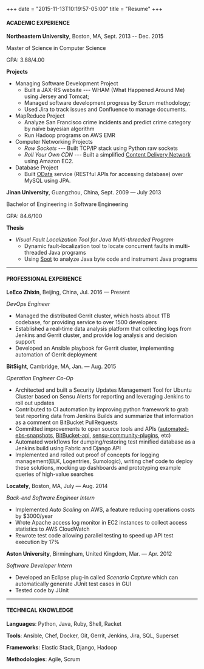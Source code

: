+++
date = "2015-11-13T10:19:57-05:00"
title = "Resume"
+++

#### ACADEMIC EXPERIENCE

**Northeastern University**, Boston, MA, Sept. 2013 -- Dec. 2015

Master of Science in Computer Science

GPA: 3.88/4.00

**Projects**

* Managing Software Development Project
	* Built a JAX-RS website --- WHAM (What Happened Around Me) using Jersey and Tomcat;
	* Managed software development progress by Scrum methodology;
	* Used Jira to track issues and Confluence to manage documents.
* MapReduce Project
	*  Analyze San Francisco crime incidents and predict crime category by naïve bayesian algorithm
	*  Run Hadoop programs on AWS EMR
*  Computer Networking Projects
	* *Row Sockets* ---  Built TCP/IP stack using Python raw sockets
	* *Roll Your Own CDN* --- Built a simplified [Content Delivery Network](https://en.wikipedia.org/wiki/Content_delivery_network) using Amazon EC2.
* Database Project
	*  Built [OData](http://www.odata.org/) service (RESTful APIs for accessing database) over MySQL using JPA.

**Jinan University**, Guangzhou, China, Sept. 2009 — July 2013

Bachelor of Engineering in Software Engineering

GPA: 84.6/100

**Thesis**

* *Visual Fault Localization Tool for Java Multi-threaded Program*
	* Dynamic fault-localization tool to locate concurrent faults in multi-threaded Java programs
	* Using [Soot](https://sable.github.io/soot/) to analyze Java byte code and instrument Java programs

----
#### PROFESSIONAL EXPERIENCE

**LeEco Zhixin**, Beijing, China, Jul. 2016 — Present

*DevOps Engineer*

* Managed the distributed Gerrit cluster, which hosts about 1TB codebase, for providing service to over 1500 developers
* Established a real-time data analysis platform that collecting logs from Jenkins and Gerrit cluster, and provide log analysis and decision support
* Developed an Ansible playbook for Gerrit cluster, implementing automation of Gerrit deployment

**BitSight**, Cambridge, MA, Jan. — Aug. 2015

*Operation Engineer Co-Op*

* Architected and built a Security Updates Management Tool for Ubuntu Cluster based on Sensu Alerts for reporting and leveraging Jenkins to roll out updates
* Contributed to CI automation by improving python framework to grab test reporting data from Jenkins Builds and summarize that information as a comment on BitBucket PullRequests
* Committed improvements to open source tools and APIs ([automated-ebs-snapshots](https://github.com/skymill/automated-ebs-snapshots), [BitBucket-api](https://github.com/CBitLabs/BitBucket-api), [sensu-community-plugins](https://github.com/sensu/sensu-community-plugins), etc)
* Automated workflows for dumping/restoring test minified database as a Jenkins build using Fabric and Django API
* Implemented and rolled out proof of concepts for logging management(ELK, Logentries, Sumologic), writing chef code to deploy these solutions, mocking up dashboards and prototyping example queries of high-value searches

**Locately**, Boston, MA, July — Aug. 2014

*Back-end Software Engineer Intern*

* Implemented *Auto Scaling* on AWS, a feature reducing operations costs by $3000/year
*  Wrote Apache access log monitor in EC2 instances to collect access statistics to AWS CloudWatch
*  Rewrote test code allowing parallel testing to speed up API test execution by 17%

**Aston University**, Birmingham, United Kingdom, Mar. — Apr. 2012

*Software Developer Intern*

* Developed an Eclipse plug-in called *Scenario Capture* which can automatically generate JUnit test cases in GUI
* Tested code by JUnit

----
#### TECHNICAL KNOWLEDGE
**Languages**:
Python, Java, Ruby, Shell, Racket

**Tools**:
Ansible, Chef, Docker, Git, Gerrit, Jenkins, Jira, SQL, Superset

**Frameworks**:
Elastic Stack, Django, Hadoop

**Methodologies**:
Agile, Scrum

